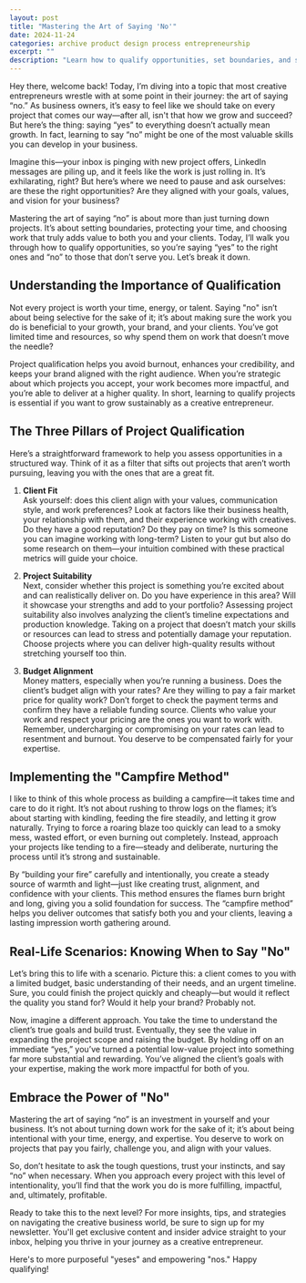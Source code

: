 ```yaml
---
layout: post
title: "Mastering the Art of Saying 'No'"
date: 2024-11-24
categories: archive product design process entrepreneurship
excerpt: ""
description: "Learn how to qualify opportunities, set boundaries, and say 'no' confidently to protect your time and grow your creative business effectively."
---
```


<!-- ## Mastering the Art of Saying 'No'  -->


Hey there, welcome back! Today, I’m diving into a topic that most creative entrepreneurs wrestle with at some point in their journey: the art of saying “no.” As business owners, it’s easy to feel like we should take on every project that comes our way—after all, isn't that how we grow and succeed? But here’s the thing: saying “yes” to everything doesn’t actually mean growth. In fact, learning to say “no” might be one of the most valuable skills you can develop in your business.

Imagine this—your inbox is pinging with new project offers, LinkedIn messages are piling up, and it feels like the work is just rolling in. It’s exhilarating, right? But here’s where we need to pause and ask ourselves: are these the right opportunities? Are they aligned with your goals, values, and vision for your business? 

Mastering the art of saying “no” is about more than just turning down projects. It’s about setting boundaries, protecting your time, and choosing work that truly adds value to both you and your clients. Today, I’ll walk you through how to qualify opportunities, so you’re saying “yes” to the right ones and “no” to those that don’t serve you. Let’s break it down.



## Understanding the Importance of Qualification

Not every project is worth your time, energy, or talent. Saying "no" isn’t about being selective for the sake of it; it’s about making sure the work you do is beneficial to your growth, your brand, and your clients. You’ve got limited time and resources, so why spend them on work that doesn’t move the needle?

Project qualification helps you avoid burnout, enhances your credibility, and keeps your brand aligned with the right audience. When you’re strategic about which projects you accept, your work becomes more impactful, and you’re able to deliver at a higher quality. In short, learning to qualify projects is essential if you want to grow sustainably as a creative entrepreneur.



## The Three Pillars of Project Qualification

Here’s a straightforward framework to help you assess opportunities in a structured way. Think of it as a filter that sifts out projects that aren’t worth pursuing, leaving you with the ones that are a great fit.

1. **Client Fit**  
   Ask yourself: does this client align with your values, communication style, and work preferences? Look at factors like their business health, your relationship with them, and their experience working with creatives. Do they have a good reputation? Do they pay on time? Is this someone you can imagine working with long-term? Listen to your gut but also do some research on them—your intuition combined with these practical metrics will guide your choice.

2. **Project Suitability**  
   Next, consider whether this project is something you’re excited about and can realistically deliver on. Do you have experience in this area? Will it showcase your strengths and add to your portfolio? Assessing project suitability also involves analyzing the client’s timeline expectations and production knowledge. Taking on a project that doesn’t match your skills or resources can lead to stress and potentially damage your reputation. Choose projects where you can deliver high-quality results without stretching yourself too thin.

3. **Budget Alignment**  
   Money matters, especially when you’re running a business. Does the client’s budget align with your rates? Are they willing to pay a fair market price for quality work? Don’t forget to check the payment terms and confirm they have a reliable funding source. Clients who value your work and respect your pricing are the ones you want to work with. Remember, undercharging or compromising on your rates can lead to resentment and burnout. You deserve to be compensated fairly for your expertise.


## Implementing the "Campfire Method"

I like to think of this whole process as building a campfire—it takes time and care to do it right. It’s not about rushing to throw logs on the flames; it’s about starting with kindling, feeding the fire steadily, and letting it grow naturally. Trying to force a roaring blaze too quickly can lead to a smoky mess, wasted effort, or even burning out completely. Instead, approach your projects like tending to a fire—steady and deliberate, nurturing the process until it’s strong and sustainable.

By “building your fire” carefully and intentionally, you create a steady source of warmth and light—just like creating trust, alignment, and confidence with your clients. This method ensures the flames burn bright and long, giving you a solid foundation for success. The “campfire method” helps you deliver outcomes that satisfy both you and your clients, leaving a lasting impression worth gathering around.




## Real-Life Scenarios: Knowing When to Say "No"

Let’s bring this to life with a scenario. Picture this: a client comes to you with a limited budget, basic understanding of their needs, and an urgent timeline. Sure, you could finish the project quickly and cheaply—but would it reflect the quality you stand for? Would it help your brand? Probably not.

Now, imagine a different approach. You take the time to understand the client’s true goals and build trust. Eventually, they see the value in expanding the project scope and raising the budget. By holding off on an immediate “yes,” you’ve turned a potential low-value project into something far more substantial and rewarding. You’ve aligned the client’s goals with your expertise, making the work more impactful for both of you.



## Embrace the Power of "No"

Mastering the art of saying “no” is an investment in yourself and your business. It’s not about turning down work for the sake of it; it’s about being intentional with your time, energy, and expertise. You deserve to work on projects that pay you fairly, challenge you, and align with your values. 

So, don’t hesitate to ask the tough questions, trust your instincts, and say “no” when necessary. When you approach every project with this level of intentionality, you’ll find that the work you do is more fulfilling, impactful, and, ultimately, profitable.

Ready to take this to the next level? For more insights, tips, and strategies on navigating the creative business world, be sure to sign up for my newsletter. You'll get exclusive content and insider advice straight to your inbox, helping you thrive in your journey as a creative entrepreneur.

Here's to more purposeful "yeses" and empowering "nos." Happy qualifying!
